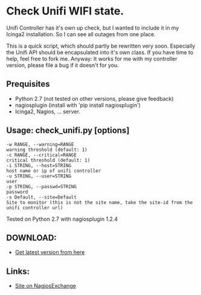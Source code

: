 # Check Unifi WIFI state.

Unifi Controller has it's own up check, but I wanted to include it in my Icinga2 installation. So I can see all outages from one place. 

This is a quick script, which should partly be rewritten very soon. Especially the Unifi API should be encapsulated into it's own class. If you have time to help, feel free to fork me. Anyway: It works for me with my controller version, please file a bug if it doesn't for you. 

## Prequisites

* Python 2.7 (not tested on other versions, please give feedback)
* nagiosplugin (install with 'pip install nagiosplugin')
* Icinga2, Nagios, ... server.

## Usage: check_unifi.py [options] 

```
-w RANGE, --warning=RANGE 
warning threshold (default: 1) 
-c RANGE, --critical=RANGE 
critical threshold (default: 1) 
-i STRING, --host=STRING 
host name or ip of unifi controller
-u STRING, --user=STRING 
user
-p STRING, --passwd=STRING 
password
-s Default, --site=Default
Site to monitor (this is not the site name, take the site-id from the unifi controller url)
```

Tested on Python 2.7 with nagiosplugin 1.2.4

## DOWNLOAD: 

* [Get latest version from here](https://raw.githubusercontent.com/LaggAt/LaggAt-Nagioschecks/master/src/check_unifi.py)

## Links:

* [Site on NagiosExchange](https://exchange.nagios.org/directory/Addons/Active-Checks/check_unifi/details)

